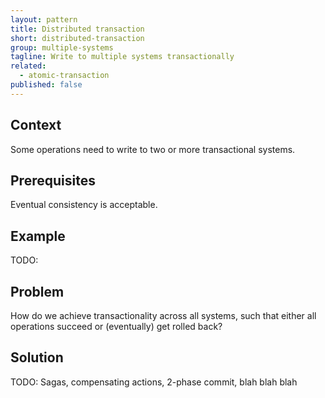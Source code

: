 ```yaml
---
layout: pattern
title: Distributed transaction
short: distributed-transaction
group: multiple-systems
tagline: Write to multiple systems transactionally
related:
  - atomic-transaction
published: false
---
```


## Context

Some operations need to write to two or more transactional systems.

## Prerequisites

Eventual consistency is acceptable.

## Example

TODO:

## Problem

How do we achieve transactionality across all systems, such that either all operations succeed or (eventually) get rolled back?

## Solution

TODO: Sagas, compensating actions, 2-phase commit, blah blah blah
